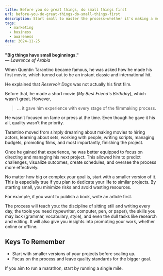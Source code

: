 ```yaml
---
title: Before you do great things, do small things first
url: before-you-do-great-things-do-small-things-first
description: Start small to master the process—whether it's making a movie, writing a book, or running a marathon—focus on learning and building skills before aiming big.
tags:
  - marketing
  - business
  - awareness
date: 2024-11-25
---
```

**"Big things have small beginnings."**  
— _Lawrence of Arabia_

When Quentin Tarantino became famous, he was asked how he made his first movie, which turned out to be an instant classic and international hit.

He explained that _Reservoir Dogs_ was not actually his first film.

Before that, he made a short movie (_My Best Friend's Birthday_), which wasn’t great. However,

> ... it gave him experience with every stage of the filmmaking process.

He wasn’t focused on fame or press at the time. Even though he gave it his all, quality wasn’t the priority.

Tarantino moved from simply dreaming about making movies to hiring actors, learning about sets, working with people, writing scripts, managing budgets, promoting films, and most importantly, finishing the project.

Once he gained that experience, he was better equipped to focus on directing and managing his next project. This allowed him to predict challenges, visualize outcomes, create schedules, and oversee the process more effectively.

No matter how big or complex your goal is, start with a smaller version of it. This is especially true if you plan to dedicate your life to similar projects. By starting small, you minimize risks and avoid wasting resources.

For example, if you want to publish a book, write an article first.

The process will teach you: the discipline of sitting still and writing every day, the tools you need (typewriter, computer, pen, or paper), the skills you may lack (grammar, vocabulary, style), and even the dull tasks like research and editing. It will also give you insights into promoting your work, whether online or offline.

## Keys To Remember

- Start with smaller versions of your projects before scaling up.
- Focus on the process and leave quality standards for the bigger goal.

If you aim to run a marathon, start by running a single mile.
